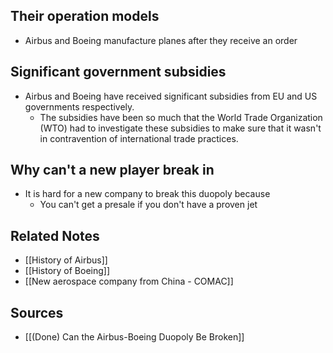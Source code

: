 ## Their operation models
- Airbus and Boeing manufacture planes after they receive an order

## Significant government subsidies
- Airbus and Boeing have received significant subsidies from EU and US governments respectively.
	- The subsidies have been so much that the World Trade Organization (WTO) had to investigate these subsidies to make sure that it wasn't in contravention of international trade practices.

## Why can't a new player break in
- It is hard for a new company to break this duopoly because
	- You can't get a presale if you don't have a proven jet

## Related Notes
- [[History of Airbus]]
- [[History of Boeing]]
- [[New aerospace company from China - COMAC]]

## Sources
- [[(Done) Can the Airbus-Boeing Duopoly Be Broken]]